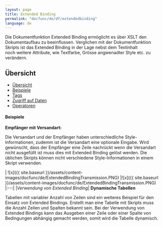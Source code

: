 ```yaml
---
layout: page
title: Extended Binding
permalink: "docfunc/de/df/extendedbinding"
language: de
---
```


Die Dokumentfunktion Extended Binding ermöglicht es über XSLT den Dokumentaufbau zu beeinflussen. Verglichen mit der Dokumentfunktion Skripts ist das Extended Binding in der Lage nebst dem Textinhalt<br/>
noch weitere Attribute, wie Textfarbe, Grösse angwenadter Style etc. zu verändern.

## Übersicht

- [Übersicht](#übersicht)
- [Beispiele](#beispiele)
- [Tags](#tags)
- [Zugriff auf Daten](#zugriffaufdaten)
- [Operatoren](#operatoren)

#### Beispiele

__Empfänger mit Versandart:__

Die Versandart und der Empfänger haben unterschiedliche Style-Informationen, zudemm ist die Versandart eine optionale Eingabe. Wird gewünscht, dass der Empfänger eine Zeile nachrückt wenn die Versandart nicht ausgefüllt ist muss dies mit Extended Binding gelöst werden. Die üblichen Skripts können nicht verschiedene Style-Informationen in einem Skript verwenden.

| ![x]({{ site.baseurl }}/assets/content-images/docfunc/de/ExtendedBindingTransmission.PNG) |![x]({{ site.baseurl }}/assets/content-images/docfunc/de/ExtendedBindingTransmission.PNG)
|:--:|
|*Verwendung von Extended Binding*|
__Dynamische Tabellen__

Tabellen mit variabler Anzahl von Zeilen sind ein weiteres Beispiel für den Einsatz von Extended Bindings. Erstellt man eine Tabelle mit Skripts muss die Anzahl Zeilen und Spalten bekannt sein. Bei der Verwendung von Extended Bindings kann das Ausgeben einer Zeile oder einer Spalte von Bedingungen abhängig gemacht werden, somit wird die Tabelle dynamisch.